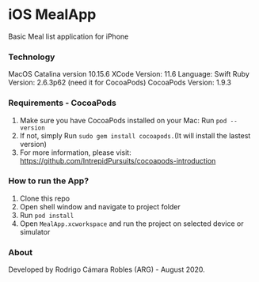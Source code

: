# iOS MealApp

Basic Meal list application for iPhone

### Technology

MacOS Catalina version 10.15.6
XCode Version: 11.6
Language: Swift
Ruby Version: 2.6.3p62 (need it for CocoaPods)
CocoaPods Version: 1.9.3

### Requirements - CocoaPods

1. Make sure you have CocoaPods installed on your Mac: Run `pod --version`
2. If not, simply  Run `sudo gem install cocoapods.`(It will install the lastest version)
3. For more information, please visit: https://github.com/IntrepidPursuits/cocoapods-introduction

### How to run the App?

1. Clone this repo
2. Open shell window and navigate to project folder
3. Run `pod install`
4. Open `MealApp.xcworkspace` and run the project on selected device or simulator

### About

Developed by Rodrigo Cámara Robles (ARG) - August 2020.
